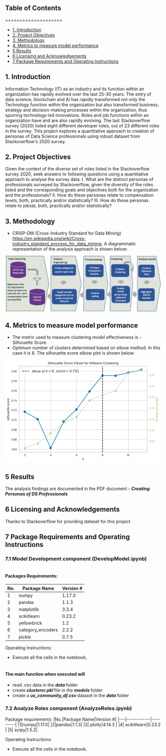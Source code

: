 ## Table of Contents
====================
* [1. Introduction](https://github.com/pravin096/quant_approach_to_persona_development/blob/main/README.md#1-introduction)
* [2. Project Objectives](https://github.com/pravin096/quant_approach_to_persona_development/blob/main/README.md#2-project-objectives)
* [3. Methodology](https://github.com/pravin096/quant_approach_to_persona_development/blob/main/README.md#3-methodology)
* [4. Metrics to measure model performance](https://github.com/pravin096/quant_approach_to_persona_development/blob/main/README.md#4-metrics-to-measure-model-performance)
* [5 Results](https://github.com/pravin096/quant_approach_to_persona_development/blob/main/README.md#9-results)
* [6 Licensing and Acknowledgements](https://github.com/pravin096/quant_approach_to_persona_development/blob/main/README.md#6-licensing-and-acknowledgements)
* [7 Package Requirements and Operating Instructions](https://github.com/pravin096/quant_approach_to_persona_development/blob/main/README.md#7-package-requirements-and-operating-instructions)
    

## 1. Introduction

Information Technology (IT) as an industry and its function within an organization has rapidly evolved over the last 25-30 years. The entry of data science, blockchain and AI has rapidly transformed not only the Technology function within the organization but also transformed business, strategy and decision-making processes within the organization, thus spurring technology-led innovations. Roles and job functions within an organization have and are also rapidly evolving. The last Stackoverflow survey (2020) listed eight different developer roles, out of 23 different roles in the survey. This project explores a quantitative approach to creation of personas of Data Science professionals using 
robust dataset from Stackoverflow's 2020 survey. 
   
 

## 2. Project Objectives

Given the context of the diverse set of roles listed in the Stackoverflow survey 2020, seek answers to following questions using a quantitative approach to analyse the survey data:
I.	What are the distinct personas of professionals surveyed by Stackoverflow, given the diversity of the roles listed and the corresponding goals and objectives both for the organization and the professionals?
II.	How do these personas relate to compensation levels, both, practically and/or statistically?
III.	How do these personas relate to jobsat, both, practically and/or statistically?


## 3. Methodology 
* CRISP-DM (Cross-Industry Standard for Data Mining) https://en.wikipedia.org/wiki/Cross-industry_standard_process_for_data_mining. A diagrammatic representation of the analysis approach is shown below:
<img alt="Diagrammatic representation of the analysis approach" src="static/QuantAnalysisApproach.png" title = "Model Dev and Analysis Approach"/>


## 4. Metrics to measure model performance 
* The metric used to measure clustering model effectiveness is - Silhouette Score.
* Optimum number of clusters determined based on elbow method. In this case it is 8. The silhouette score elbow plot is shown below:
<img alt="Silhouette score elbow for K Means clusetring" src="static/SilhouetteScoreElbowforKMeansClustering" title = "Silhouette Score Elbow Plot"/>     


## 5 Results
The analysis findings are documented in the PDF document - <strong><em>Creating Personas of DS Professionals</em></strong>

## 6 Licensing and Acknowledgements
Thanks to Stackoverflow for providing dataset for this project 

## 7 Package Requirements and Operating Instructions
### 7.1 Model Development component (DevelopModel.ipynb)

#### <br> Packages Requirements:
|No.|Package Name|Version #|
|---|------------|---------|
|1|numpy|1.17.0|
|2|pandas|1.1.3|
|3| matplotlib|3.3.4 |
|4| scikitlearn|0.23.2 |
|5| yellowbrick|1.2|
|6| category_encoders|2.2.2| 
|7| pickle|0.7.5 |


Operating Instructions:

* Execute all the cells in the notebook. 

#### <br> The main function when executed will 
- read .csv data in the <strong><em>data </em> </strong> folder 
- create <strong><em>clusterer.pkl</em> </strong> file in the <strong><em>models</em> </strong> folder
- create a <strong><em>us_community_df.csv</em> </strong> dataset in the <strong><em>data </em> </strong> folder


### 7.2 Analyze Roles component (AnalyzeRoles.ipynb)


Package requirements:
|No.|Package Name|Version #|
|---|------------|---------|
|1|numpy|1.17.0|
|2|pandas|1.1.3|
|3| plotly|4.14.3 |
|4| scikitlearn|0.23.2 |
|5| scipy|1.5.2|

Operating Instructions:
* Execute all the cells in the notebook.
